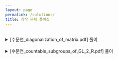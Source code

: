 ```yaml
---
layout: page
permalink: /solutions/
title: 창작 문제 풀이집
---
```


<!-- 2025.01.28 -->
<!-- <br>
[수문연_infinite_product_and_sum.pdf](https://github.com/snumps/documents/blob/7afe3828671f043c1450f30da9cc2939e62f8ceb/problems/2025-11-28_%E1%84%89%E1%85%AE%E1%84%86%E1%85%AE%E1%86%AB%E1%84%8B%E1%85%A7%E1%86%AB_infinite_product_and_sum.pdf) -->

<!-- 2025.01.26 -->
<br>
<details>
<summary>
[수문연_diagonalization_of_matrix.pdf] 풀이
</summary>
<ul>
<li> </li>
</ul>
</details>

<!-- 2025.01.19 -->
<!-- <br>
[수문연_a_calculus_puzzle.pdf](https://github.com/snumps/documents/blob/7afe3828671f043c1450f30da9cc2939e62f8ceb/problems/2025-01-19_%EC%88%98%EB%AC%B8%EC%97%B0_a_calculus_puzzle.pdf) -->

<!-- 2025.01.02 -->
<!-- <br>
[수문연_ricochet_robots.pdf](https://github.com/snumps/documents/blob/7afe3828671f043c1450f30da9cc2939e62f8ceb/problems/2025-01-01_%EC%88%98%EB%AC%B8%EC%97%B0_ricochet_robots.pdf) -->
<!-- <br>
[수문연_ricochet_robots_wall.pdf](https://github.com/snumps/documents/blob/7afe3828671f043c1450f30da9cc2939e62f8ceb/problems/2025-01-02_%EC%88%98%EB%AC%B8%EC%97%B0_ricochet_robots_wall.pdf) -->

<!-- 2024.12.22 -->
<!-- <br>
[수문연_difference_sequence_and_derivative.pdf](https://github.com/snumps/documents/blob/7afe3828671f043c1450f30da9cc2939e62f8ceb/problems/2024-12-22_%E1%84%89%E1%85%AE%E1%84%86%E1%85%AE%E1%86%AB%E1%84%8B%E1%85%A7%E1%86%AB_difference_sequence_and_derivative.pdf) -->

<!-- 2024.12.14 -->
<br>
<details>
<summary>
[수문연_countable_subgroups_of_GL_2_R.pdf] 풀이
</summary>
<ul>
<li> </li>
</ul>
</details>

<!-- 2024.12.13 -->
<!-- <br>
[수문연_matrix_representation_of_complex_number.pdf](https://github.com/snumps/documents/blob/7afe3828671f043c1450f30da9cc2939e62f8ceb/problems/2024-12-13_%E1%84%89%E1%85%AE%E1%84%86%E1%85%AE%E1%86%AB%E1%84%8B%E1%85%A7%E1%86%AB_matrix_representation_of_complex_number.pdf) -->

<!-- 2024.11.29 -->
<!-- <br>
[수문연_euler_formula.pdf](https://github.com/snumps/documents/blob/7afe3828671f043c1450f30da9cc2939e62f8ceb/problems/2024-11-29_%E1%84%89%E1%85%AE%E1%84%86%E1%85%AE%E1%86%AB%E1%84%8B%E1%85%A7%E1%86%AB_euler_formula.pdf) -->

<!-- 2024.11.28 -->
<!-- <br>
[수문연_analytic_functions.pdf](https://github.com/snumps/documents/blob/7afe3828671f043c1450f30da9cc2939e62f8ceb/problems/2024-11-28_%E1%84%89%E1%85%AE%E1%84%86%E1%85%AE%E1%86%AB%E1%84%8B%E1%85%A7%E1%86%AB_analytic_functions.pdf) -->
<!-- <br>
[수문연_dual_space_of_sequence_space.pdf](https://github.com/snumps/documents/blob/7afe3828671f043c1450f30da9cc2939e62f8ceb/problems/2024-11-28_%E1%84%89%E1%85%AE%E1%84%86%E1%85%AE%E1%86%AB%E1%84%8B%E1%85%A7%E1%86%AB_dual_space_of_sequence_space.pdf) -->